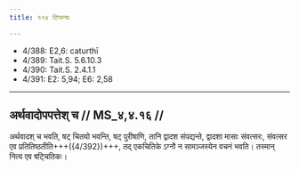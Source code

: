 ```yaml
---
title: ११४ टिप्पन्यः

---
```

- 4/388: E2,6: caturthī
- 4/389: Tait.S. 5.6.10.3
- 4/390: Tait.S. 2.4.1.1
- 4/391: E2: 5,94; E6: 2,58

____________________________________________


## अर्थवादोपपत्तेश् च // MS_४,४.१६ //

अर्थवादश् च भवति, षट् चितयो भवन्ति, षट् पुरीषाणि, तानि द्वादश संपद्यन्ते, द्वादशा मासाः संवत्सरः, संवत्सर एव प्रतितिष्ठतीति+++({4/392})+++, तद् एकचितिके ऽग्नौ न सामञ्जस्येन वचनं भवति। तस्मान् नित्य एव षट्चितिकः।
